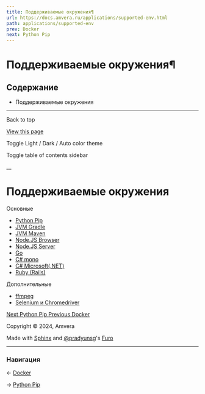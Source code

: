 ```yaml
---
title: Поддерживаемые окружения¶
url: https://docs.amvera.ru/applications/supported-env.html
path: applications/supported-env
prev: Docker
next: Python Pip
---
```


# Поддерживаемые окружения¶

## Содержание

- Поддерживаемые окружения

---

Back to top

[ View this page ](<../_sources/applications/supported-env.rst.txt> "View this page")

Toggle Light / Dark / Auto color theme

Toggle table of contents sidebar

__

# Поддерживаемые окружения

Основные
* [Python Pip](<environments/python-pip.html>)
* [JVM Gradle](<environments/jvm-gradle.html>)
* [JVM Maven](<environments/jvm-maven.html>)
* [Node.JS Browser](<environments/nodejs-browser.html>)
* [Node.JS Server](<environments/nodejs-server.html>)
* [Go](<environments/golang-go.html>)
* [C# mono](<environments/csharp-mono.html>)
* [С# Microsoft(.NET)](<environments/csharp-dotnet.html>)
* [Ruby (Rails)](<environments/ruby-bundle.html>)

Дополнительные
* [ffmpeg](<environments/ffmpeg-pip.html>)
* [Selenium и Chromedriver](<environments/selenium-chromedriver.html>)

[ Next Python Pip ](<environments/python-pip.html>) [ Previous Docker ](<configuration/docker.html>)

Copyright © 2024, Amvera 

Made with [Sphinx](<https://www.sphinx-doc.org/>) and [@pradyunsg](<https://pradyunsg.me>)'s [Furo](<https://github.com/pradyunsg/furo>)


---

### Навигация

← [Docker](https://docs.amvera.ru/configuration/docker.html)

→ [Python Pip](https://docs.amvera.ru/environments/python-pip.html)
